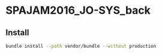 # SPAJAM2016_JO-SYS_back

## Install

```sh
bundle install --path vendor/bundle --without production
```

